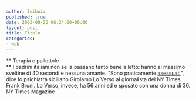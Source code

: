 ```yaml
---
author: leibniz
published: true
date: 2003-08-25 06:24:00+00:00
layout: post
title: Titolo
categories:
- web
---
```


 ** Terapia e pallottole   
**   I padrini italiani non se la passano tanto bene a letto: hanno al massimo sveltine di 40 secondi e nessuna amante. "Sono praticamente  [ asessuati](http://www.nytimes.com/2003/08/24/magazine/24ENCOUNTER.html)", dice lo psichiatra siciliano Girolamo Lo Verso al giornalista del NY Times Frank Bruni. Lo Verso, invece, ha 56 anni ed e sposato con una donna di 36.   
  NY Times Magazine

